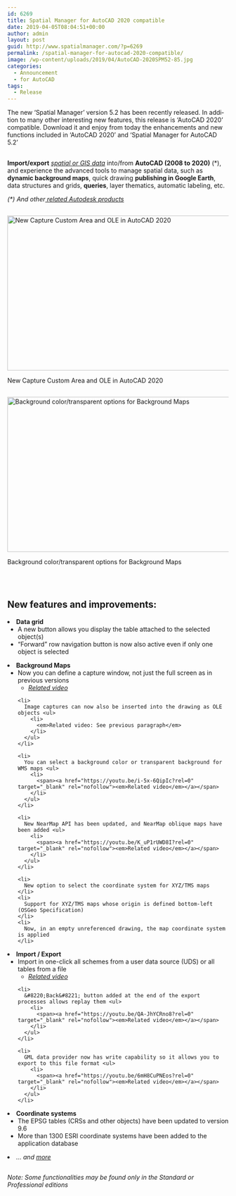 ```yaml
---
id: 6269
title: Spatial Manager for AutoCAD 2020 compatible
date: 2019-04-05T08:04:51+00:00
author: admin
layout: post
guid: http://www.spatialmanager.com/?p=6269
permalink: /spatial-manager-for-autocad-2020-compatible/
image: /wp-content/uploads/2019/04/AutoCAD-2020SPM52-85.jpg
categories:
  - Announcement
  - for AutoCAD
tags:
  - Release
---
```

<p>
  The n<span lang="en">ew ‘Spatial Manager’ version 5.2 has been recently released. In addition to many other interesting new features, this release is ‘AutoCAD 2020’ compatible. Download it and enjoy from today the enhancements and new functions included in &#8216;AutoCAD 2020&#8217; and &#8216;Spatial Manager for AutoCAD 5.2&#8217;</span>
</p>

<!--more-->

## 

<p>
  <strong>Import/export</strong> <em><span><span><a href="http://wiki.spatialmanager.com/index.php/Spatial_Manager™_for_AutoCAD_-_FAQs:_Providers" target="_blank" rel="nofollow">spatial or GIS data</a></span></span></em> into/from <strong>AutoCAD (2008 to 2020)</strong> (*), and experience the advanced tools to manage spatial data, such as <strong>dynamic background maps</strong>, quick drawing <strong>publishing in Google Earth</strong>, data structures and grids, <strong>queries</strong>, layer thematics, automatic labeling, etc.
</p>

<p>
  <em>(*) And other<span><a href="http://wiki.spatialmanager.com/index.php/Spatial_Manager%E2%84%A2_for_AutoCAD_-_FAQs:_Compatible_AutoCAD_applications" target="_blank" rel="nofollow"> related Autodesk products</a></span></em>
</p>

<h2>
</h2>

<div>
  <a href="http://www.spatialmanager.com/wp-content/uploads/2019/04/AC2020SPM52-CaptureOLE.png" target="_blank" rel="nofollow"><img src="http://www.spatialmanager.com/wp-content/uploads/2019/04/AC2020SPM52-CaptureOLE-1024x576.png" alt="New Capture Custom Area and OLE in AutoCAD 2020" width="625" height="352" srcset="http://www.spatialmanager.com/wp-content/uploads/2019/04/AC2020SPM52-CaptureOLE-1024x576.png 1024w, http://www.spatialmanager.com/wp-content/uploads/2019/04/AC2020SPM52-CaptureOLE-300x169.png 300w, http://www.spatialmanager.com/wp-content/uploads/2019/04/AC2020SPM52-CaptureOLE-768x432.png 768w, http://www.spatialmanager.com/wp-content/uploads/2019/04/AC2020SPM52-CaptureOLE-624x351.png 624w, http://www.spatialmanager.com/wp-content/uploads/2019/04/AC2020SPM52-CaptureOLE.png 1280w" sizes="(max-width: 625px) 100vw, 625px" /></a>
  
  <p>
    New Capture Custom Area and OLE in AutoCAD 2020
  </p>
</div>

<h2>
</h2>

<div>
  <a href="http://www.spatialmanager.com/wp-content/uploads/2019/04/AC2020SPM52-BGColorBGMaps.png" target="_blank" rel="nofollow"><img src="http://www.spatialmanager.com/wp-content/uploads/2019/04/AC2020SPM52-BGColorBGMaps-1024x576.png" alt="Background color/transparent options for Background Maps" width="625" height="352" srcset="http://www.spatialmanager.com/wp-content/uploads/2019/04/AC2020SPM52-BGColorBGMaps-1024x576.png 1024w, http://www.spatialmanager.com/wp-content/uploads/2019/04/AC2020SPM52-BGColorBGMaps-300x169.png 300w, http://www.spatialmanager.com/wp-content/uploads/2019/04/AC2020SPM52-BGColorBGMaps-768x432.png 768w, http://www.spatialmanager.com/wp-content/uploads/2019/04/AC2020SPM52-BGColorBGMaps-624x351.png 624w, http://www.spatialmanager.com/wp-content/uploads/2019/04/AC2020SPM52-BGColorBGMaps.png 1280w" sizes="(max-width: 625px) 100vw, 625px" /></a>
  
  <p>
    Background color/transparent options for Background Maps
  </p>
</div>

## 

&nbsp;

## 

<h2>
  <span>New features and improvements:</span>
</h2>

<li>
  <span><strong>Data grid</strong></span> <ul>
    <li>
      A new button allows you display the table attached to the selected object(s)
    </li>
    <li>
      &#8220;Forward&#8221; row navigation button is now also active even if only one object is selected
    </li>
  </ul>
</li>

<li>
  <strong><span>Background Maps</span></strong> <ul>
    <li>
      Now you can define a capture window, not just the full screen as in previous versions <ul>
        <li>
          <span><a href="https://youtu.be/ovgiZP9VSFU?rel=0" target="_blank" rel="nofollow"><em>Related video</em></a></span>
        </li>
      </ul>
    </li>
    
    <li>
      Image captures can now also be inserted into the drawing as OLE objects <ul>
        <li>
          <em>Related video: See previous paragraph</em>
        </li>
      </ul>
    </li>
    
    <li>
      You can select a background color or transparent background for WMS maps <ul>
        <li>
          <span><a href="https://youtu.be/i-5x-6QipIc?rel=0" target="_blank" rel="nofollow"><em>Related video</em></a></span>
        </li>
      </ul>
    </li>
    
    <li>
      New NearMap API has been updated, and NearMap oblique maps have been added <ul>
        <li>
          <span><a href="https://youtu.be/K_uP1rUWD8I?rel=0" target="_blank" rel="nofollow"><em>Related video</em></a></span>
        </li>
      </ul>
    </li>
    
    <li>
      New option to select the coordinate system for XYZ/TMS maps
    </li>
    <li>
      Support for XYZ/TMS maps whose origin is defined bottom-left (OSGeo Specification)
    </li>
    <li>
      Now, in an empty unreferenced drawing, the map coordinate system is applied
    </li>
  </ul>
</li>

<li>
  <span><strong>Import / Export</strong></span> <ul>
    <li>
      Import in one-click all schemes from a user data source (UDS) or all tables from a file <ul>
        <li>
          <span><a href="https://youtu.be/ELLN_nnYZZE?rel=0" target="_blank" rel="nofollow"><em>Related video</em></a></span>
        </li>
      </ul>
    </li>
    
    <li>
      &#8220;Back&#8221; button added at the end of the export processes allows replay them <ul>
        <li>
          <span><a href="https://youtu.be/QA-JhYCRno8?rel=0" target="_blank" rel="nofollow"><em>Related video</em></a></span>
        </li>
      </ul>
    </li>
    
    <li>
      GML data provider now has write capability so it allows you to export to this file format <ul>
        <li>
          <span><a href="https://youtu.be/6mH8CuPNEos?rel=0" target="_blank" rel="nofollow"><em>Related video</em></a></span>
        </li>
      </ul>
    </li>
  </ul>
</li>

<li>
  <span><strong>Coordinate systems</strong></span> <ul>
    <li>
      The EPSG tables (CRSs and other objects) have been updated to version 9.6
    </li>
    <li>
      More than 1300 ESRI coordinate systems have been added to the application database
    </li>
  </ul>
</li>

<li>
  <em>&#8230; and <span><span><a href="http://wiki.spatialmanager.com/index.php/Spatial_Manager%E2%84%A2_for_AutoCAD_Changelog" target="_blank" rel="nofollow">more</a></span></span></em>
</li>

<h2>
</h2>

###### _Note: Some functionalities may be found only in the Standard or Professional editions_